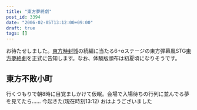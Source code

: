```yaml
---
title: "東方夢終劇"
post_id: 3394
date: "2006-02-05T13:12:00+09:00"
draft: true
tags: []
---
```



お待たせしました。[東方時封城](https://danmaq.com/!/thA/)の続編に当たる6+αステージの東方弾幕風STG[東方夢終劇](https://danmaq.com/!/thC/)を正式に告知します。なお、体験版頒布は初夏頃になりそうです。
## 東方不敗小町
行くつもりで朝8時に目覚ましかけて仮眠。会場で入場待ちの行列に並んでる夢を見てたら…… 今起きた(現在時刻13:12) おはようございました
